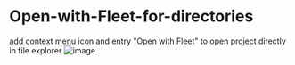 # Open-with-Fleet-for-directories
add context menu icon and entry "Open with Fleet" to open project directly in file explorer
 ![image](https://github.com/samfisherirl/Open-with-Fleet-for-directories/assets/98753696/c3e6468a-d9dd-40ce-b622-97ddd2439d01)
